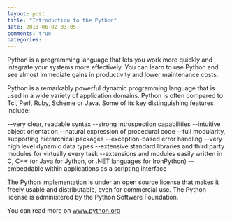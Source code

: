 ```yaml
---
layout: post
title: "Introduction to the Python"
date: 2013-06-02 03:05
comments: true
categories: 
---
```


Python is a programming language that lets you work more quickly and integrate your systems more effectively. You can learn to use Python and see almost immediate gains in productivity and lower maintenance costs.

Python is a remarkably powerful dynamic programming language that is used in a wide variety of application domains. Python is often compared to Tcl, Perl, Ruby, Scheme or Java. Some of its key distinguishing features include:

--very clear, readable syntax
--strong introspection capabilities
--intuitive object orientation
--natural expression of procedural code
--full modularity, supporting hierarchical packages
--exception-based error handling
--very high level dynamic data types
--extensive standard libraries and third party modules for virtually every task
--extensions and modules easily written in C, C++ (or Java for Jython, or .NET languages for IronPython)
--embeddable within applications as a scripting interface

The Python implementation is under an open source license that makes it freely usable and distributable, even for commercial use. The Python license is administered by the Python Software Foundation.

You can read more on www.python.org
